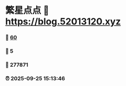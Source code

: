 # 繁星点点 :link: https://blog.52013120.xyz 
### :page_facing_up: [60](https://blog.52013120.xyz/tag.html) 
### :speech_balloon: 5 
### :hibiscus: 277871 
### :alarm_clock: 2025-09-25 15:13:46 
